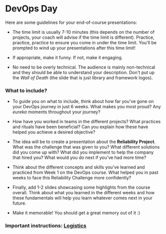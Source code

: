 # DevOps Day

Here are some guidelines for your end-of-course presentations:

* The time limit is usually 7-10 minutes (this depends on the number of projects, your coach will advise if the time limit is different). Practice, practice, practice to ensure you come in under the time limit. You'll be prompted to wind up your presentations after this time limit!

* If appropriate, make it funny. If not, make it engaging.

* No need to be overly technical. The audience is mainly non-technical and they should be able to understand your description. Don't put up the _Wall of Death_ (the slide that is just library and framework logos).

### What to include?

* To guide you on what to include, think about how far you've gone on your DevOps journey in just 6 weeks. What makes you most proud? Any *eureka* moments throughout your journey?

* How have you worked in teams in the different projects? What practices and rituals have been beneficial? Can you explain how these have helped you achieve a desired objective?

* The idea will be to create a presentation about the **Reliability Project**. What was the challenge that was given to you? What different solutions did you come up with? What did you implement to help the company that hired you? What would you do next if you've had more time?

* Think about the different concepts and skills you've learned and practiced from Week 1 on the DevOps course. What helped you in past weeks to face this Reliability Challenge more confidently?

* Finally, add 1-2 slides showcasing some highlights from the course overall. Think about what you learned in the different weeks and how these fundamentals will help you learn whatever comes next in your future.

* Make it memorable! You should get a great memory out of it :)

### Important instructions: [Logistics](https://docs.google.com/document/d/1Qw7jnKOXPQ0HnFPGCWpCJGy7JXwKLSfqhHQYVYgy24o/edit)
